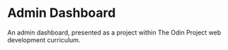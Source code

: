 # Admin Dashboard
An admin dashboard, presented as a project within The Odin Project web development curriculum.
